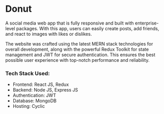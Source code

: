 # Donut

A social media web app that is fully responsive and built with enterprise-level packages. With this app, users can easily create posts, add friends, and react to images with likes or dislikes.

The website was crafted using the latest MERN stack technologies for overall development, along with the powerful Redux Toolkit for state management and JWT for secure authentication. This ensures the best possible user experience with top-notch performance and reliability.

### Tech Stack Used: 
- Frontend: React JS, Redux
- Backend: Node JS, Express JS
- Authentication: JWT
- Database: MongoDB
- Hosting: Cyclic
